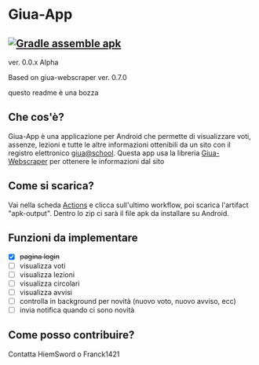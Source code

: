 # Giua-App
[![Gradle assemble apk](https://github.com/Giua-app/Giua-App/actions/workflows/main.yml/badge.svg)](https://github.com/Giua-app/Giua-App/actions/workflows/main.yml)
---
ver. 0.0.x Alpha

Based on giua-webscraper ver. 0.7.0

questo readme è una bozza

## Che cos'è?
Giua-App è una applicazione per Android che permette di visualizzare voti, assenze, lezioni e tutte le altre informazioni ottenibili da un sito con il registro elettronico [giua@school](https://github.com/trinko/giuaschool#giuaschool).
Questa app usa la libreria [Giua-Webscraper](https://github.com/Giua-app/Giua-Webscraper) per ottenere le informazioni dal sito

## Come si scarica?
Vai nella scheda [Actions](https://github.com/Giua-app/Giua-App/actions) e clicca sull'ultimo workflow, poi scarica l'artifact "apk-output". Dentro lo zip ci sarà il file apk da installare su Android.

## Funzioni da implementare

- [x] ~~pagina login~~
- [ ] visualizza voti
- [ ] visualizza lezioni
- [ ] visualizza circolari
- [ ] visualizza avvisi
- [ ] controlla in background per novità (nuovo voto, nuovo avviso, ecc)
- [ ] invia notifica quando ci sono novità

## Come posso contribuire?
Contatta HiemSword o Franck1421
